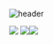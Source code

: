 ![header](https://capsule-render.vercel.app/api?type=rect&color=007acc&height=300&section=header&text=Welcome&fontSize=90)

<img src="https://img.shields.io/badge/TypeScript-007acc?style=for-the-badge&logo=typescript&logoColor=white"> <img src="https://img.shields.io/badge/JavaScript-F0DB4F?style=for-the-badge&logo=javascript&logoColor=white"><img src="https://img.shields.io/badge/MySQL-92B6D8?style=for-the-badge&logo=mysql&logoColor=white">
